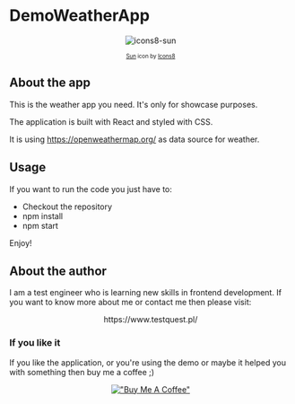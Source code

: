 # DemoWeatherApp

<div align="center">

![icons8-sun](https://user-images.githubusercontent.com/12681598/196999826-a21a55ec-1d85-462d-b482-af1ff28a2740.gif)

<sub><sup ><a target="_blank" href="https://icons8.com/icon/LSiA0D7qJ1zr/sun">Sun</a> icon by <a target="_blank" href="https://icons8.com">Icons8</a></sup></sub>
</div>



## About the app

This is the weather app you need. 
It's only for showcase purposes.

The application is built with React and styled with CSS.

It is using https://openweathermap.org/ as data source for weather.

## Usage

If you want to run the code you just have to:
- Checkout the repository
- npm install
- npm start

Enjoy!

## About the author

I am a test engineer who is learning new skills in frontend development. If you want to know more about me or contact me then please visit:

<div align="center">
https://www.testquest.pl/
</div>

### If you like it
If you like the application, or you're using the demo or maybe it helped you with something then buy me a coffee ;)
<div align="center">

[!["Buy Me A Coffee"](https://www.buymeacoffee.com/assets/img/custom_images/orange_img.png)](https://www.buymeacoffee.com/piotrhabecZ)  
</div>

